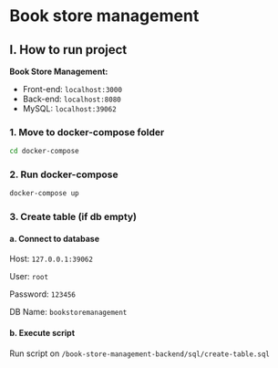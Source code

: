 # Book store management

## I. How to run project

**Book Store Management:**

- Front-end: `localhost:3000`
- Back-end: `localhost:8080`
- MySQL: `localhost:39062`

### 1. Move to docker-compose folder

```bash
cd docker-compose
```

### 2. Run docker-compose

```bash
docker-compose up
```

### 3. Create table (if db empty)

#### a. Connect to database

Host: `127.0.0.1:39062`

User: `root`

Password: `123456`

DB Name: `bookstoremanagement`

#### b. Execute script

Run script on `/book-store-management-backend/sql/create-table.sql`
